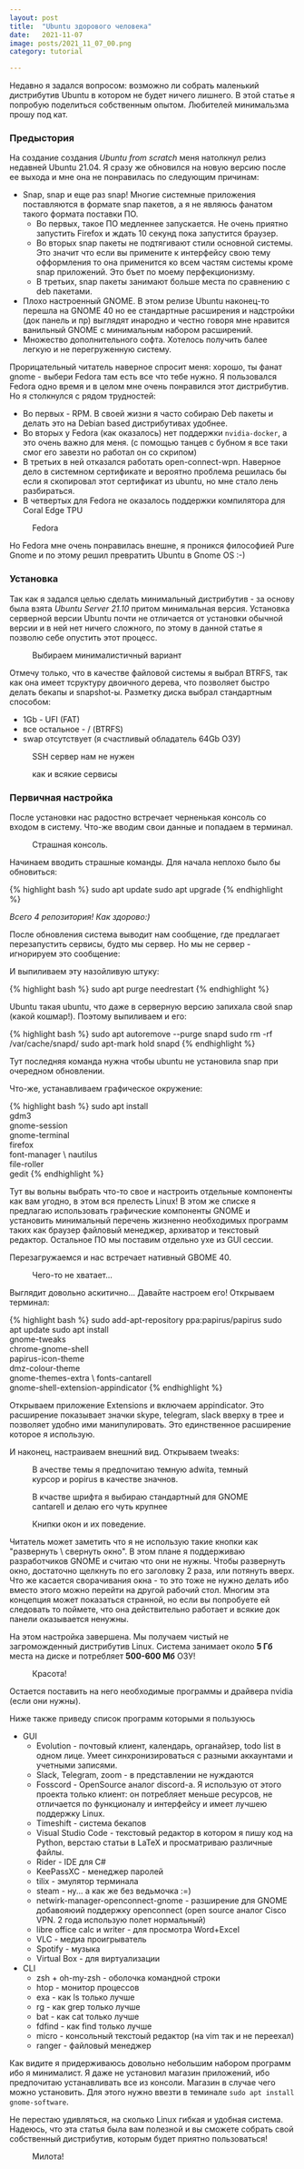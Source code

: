 ```yaml
---
layout: post
title:  "Ubuntu здорового человека"
date:   2021-11-07
image: posts/2021_11_07_00.png
category: tutorial

---
```


<p class="intro"><span class="dropcap">Н</span>едавно я задался вопросом: возможно ли собрать маленький дистрибутив Ubuntu в котором не будет ничего лишнего. В этой статье я попробую поделиться собственным опытом. Любителей минимальзма прошу под кат.</p>

### Предыстория

На создание создания *Ubuntu from scratch* меня натолкнул релиз недавней Ubuntu 21.04. Я сразу же обновился на новую версию после ее выхода и мне она не понравилась по следующим причинам:
- Snap, snap и еще раз snap! Многие системные приложения поставляются в формате snap пакетов, а я не являюсь фанатом такого формата поставки ПО. 
    - Во первых, такое ПО медленнее запускается. Не очень приятно запустить Firefox и ждать 10 секунд пока запустится браузер. 
    - Во вторых snap пакеты не подтягивают стили основной системы. Это значит что если вы примените к интерфейсу свою тему офформления то она применится ко всем частям системы кроме snap приложений. Это бъет по моему перфекционизму.
    - В третьих, snap пакеты занимают больше места по сравнению с deb пакетами.
- Плохо настроенный GNOME. В этом релизе Ubuntu наконец-то перешла на GNOME 40 но ее стандартные расширения и надстройки (док панель и пр) выглядят инародно и честно говоря мне нравится ванильный GNOME с минимальным набором расширений.
- Множество дополнительного софта. Хотелось получить балее легкую и не перегруженную систему.

Прорицательный читатель наверное спросит меня: хорошо, ты фанат gnome - выбери Fedora там есть все что тебе нужно. Я пользовался Fedora одно время и в целом мне очень понравился этот дистрибутив. Но я столкнулся с рядом трудностей:
- Во первых - RPM. В своей жизни я часто собираю Deb пакеты и делать это на Debian based дистрибутивах удобнее.
- Во вторых у Fedora (как оказалось) нет поддержки `nvidia-docker`, а это очень важно для меня. (с помощью танцев с бубном я все таки смог его завезти но работал он со скрипом)
- В третьих в ней отказался работать open-connect-wpn. Наверное дело в системном сертификате и вероятно проблема решилась бы если я скопировал этот сертификат из ubuntu, но мне стало лень разбираться.
- В четвертых для Fedora не оказалось поддержки компилятора для Coral Edge TPU

<figure>
    <img src="{{ '/assets/img/posts/2021_11_07_01.webp' | prepend: site.baseurl }}" alt=""> 
    <figcaption>Fedora</figcaption>
</figure>

Но Fedora мне очень понравилась внешне, я проникся философией Pure Gnome и по этому решил превратить Ubuntu в Gnome OS :-) 

### Установка

Так как я задался целью сделать минимальный дистрибутив - за основу была взята _Ubuntu Server 21.10_ притом минимальная версия. Установка серверной версии Ubuntu почти не отличается от установки обычной версии и в ней нет ничего сложного, по этому в данной статье я позволю себе опустить этот процесс.

<figure>
    <img src="{{ '/assets/img/posts/2021_11_07_02.png' | prepend: site.baseurl }}" alt=""> 
    <figcaption>Выбираем минималистичный вариант</figcaption>
</figure>

Отмечу только, что в качестве файловой системы я выбрал BTRFS, так как она имеет тсруктуру двоичного дерева, что позволяет быстро делать бекапы и snapshot-ы. Разметку диска выбрал стандартным способом:
- 1Gb - UFI (FAT)
- все остальное - / (BTRFS)
- swap отсутствует (я счастливый обладатель 64Gb ОЗУ)

<figure>
    <img src="{{ '/assets/img/posts/2021_11_07_03.png' | prepend: site.baseurl }}" alt=""> 
    <figcaption>SSH сервер нам не нужен</figcaption>
</figure>

<figure>
    <img src="{{ '/assets/img/posts/2021_11_07_04.png' | prepend: site.baseurl }}" alt=""> 
    <figcaption>как и всякие сервисы</figcaption>
</figure>

### Первичная настройка

После установки нас радостно встречает черненькая консоль со входом в систему. Что-же вводим свои данные и попадаем в терминал.

<figure>
    <img src="{{ '/assets/img/posts/2021_11_07_04.png' | prepend: site.baseurl }}" alt=""> 
    <figcaption>Страшная консоль.</figcaption>
</figure>

Начинаем вводить страшные команды. Для начала неплохо было бы обновиться:

{% highlight bash %}
sudo apt update
sudo apt upgrade
{% endhighlight %}

*Всего 4 репозитория! Как здорово:)*

После обновления система выводит нам сообщение, где предлагает перезапустить сервисы, будто мы сервер. Но мы не сервер - игнорируем это сообщение: 

И выпиливаем эту назойливую штуку:

{% highlight bash %}
sudo apt purge needrestart
{% endhighlight %}

Ubuntu такая ubuntu, что даже в серверную версию запихала свой snap (какой кошмар!). Поэтому выпиливаем и его:

{% highlight bash %}
sudo apt autoremove --purge snapd
sudo rm -rf /var/cache/snapd/
sudo apt-mark hold snapd
{% endhighlight %}


Тут последняя команда нужна чтобы ubuntu не установила snap при очередном обновлении.

Что-жe, устанавливаем графическое окружение:

{% highlight bash %}
sudo apt install \
    gdm3 \
    gnome-session \
    gnome-terminal \
    firefox \
    font-manager \ 
    nautilus \
    file-roller \
    gedit
{% endhighlight %}

Тут вы вольны выбрать что-то свое и настроить отдельные компоненты как вам угодно, в этом вся прелесть Linux! В этом же списке я предлагаю использовать графические компоненты GNOME и установить минимальный перечень жизненно необходимых программ таких как браузер файловый менеджер, архиватор и текстовый редактор. Остальное ПО мы поставим отдельно ухе из GUI сессии.

Перезагружаемся и нас встречает нативный GBOME 40.

<figure>
    <img src="{{ '/assets/img/posts/2021_11_07_06.png' | prepend: site.baseurl }}" alt=""> 
    <figcaption>Чего-то не хватает...</figcaption>
</figure>


Выглядит довольно аскитично... Давайте настроем его! Открываем терминал:

{% highlight bash %}
sudo add-apt-repository ppa:papirus/papirus
sudo apt update
sudo apt install \
    gnome-tweaks \
    chrome-gnome-shell \
    papirus-icon-theme \
    dmz-colour-theme \
    gnome-themes-extra \ 
    fonts-cantarell \
    gnome-shell-extension-appindicator
{% endhighlight %}

Открываем приложение Extensions и включаем appindicator. Это расширение показывает значки skype, telegram, slack вверху в трее и позволяет удобно ими манипулировать. Это единственное расширение которое я использую.

И наконец, настраиваем внешний вид. Открываем tweaks:

<figure>
    <img src="{{ '/assets/img/posts/2021_11_07_07.png' | prepend: site.baseurl }}" alt=""> 
    <figcaption>В ачестве темы я предпочитаю темную adwita, темный курсор и popirus в качестве значнов.</figcaption>
</figure>

<figure>
    <img src="{{ '/assets/img/posts/2021_11_07_08.png' | prepend: site.baseurl }}" alt=""> 
    <figcaption>В кчастве шрифта я выбираю стандартный для GNOME cantarell и делаю его чуть крупнее</figcaption>
</figure>

<figure>
    <img src="{{ '/assets/img/posts/2021_11_07_09.png' | prepend: site.baseurl }}" alt=""> 
    <figcaption>Книпки окон и их поведение.</figcaption>
</figure>

Читатель может заметить что я не использую такие кнопки как "развернуть \ свернуть окно". В этом плане я поддерживаю разработчиков GNOME и считаю что они не нужны. Чтобы развернуть окно, достаточно щелкнуть по его заголовку 2 раза, или потянуть вверх. Что же касается сворачивания окна - то это тоже не нужно делать ибо вместо этого можно перейти на другой рабочий стол. Многим эта концепция может показаться странной, но если вы попробуете ей следовать то поймете, что она действительно работает и всякие док панели оказывается ненужны.

На этом настройка завершена. Мы получаем чистый не загроможденный дистрибутив Linux. Система занимает около **5 Гб** места на диске и потребляет **500-600 Мб** ОЗУ!

<figure>
    <img src="{{ '/assets/img/posts/2021_11_07_09.png' | prepend: site.baseurl }}" alt=""> 
    <figcaption>Красота!</figcaption>
</figure>

Остается поставить на него необходимые программы и драйвера nvidia (если они нужны).

Ниже также приведу список программ которыми я пользуюсь
- GUI
  - Evolution - почтовый клиент, календарь, органайзер, todo list в одном лице. Умеет синхронизироваться с разными аккаунтами и учетными записями.
  - Slack, Telegram, zoom - в представлении не нуждаются
  - Fosscord - OpenSource аналог discord-а. Я использую от этого проекта только клиент: он потребляет меньше ресурсов, не отличается по функционалу и интерфейсу и имеет лучшею поддержку Linux.
  - Timeshift - система бекапов
  - Visual Studio Code - текстовый редактор в котором я пишу код на Python, верстаю статьи в LaTeX и просматриваю различные файлы.
  - Rider - IDE для C#
  - KeePassXC - менеджер паролей
  - tilix - эмулятор терминала
  - steam - ну... а как же без ведьмочка :=)
  - netwirk-manager-openconnect-gnome - разширение для GNOME добавояюий поддержку openconnect (open source аналог Cisco VPN. 2 года использую полет нормальный)
  - libre office calc и writer - для просмотра Word+Excel
  - VLC - медиа проигрыватель
  - Spotify - музыка 
  - Virtual Box - для виртуализации
- CLI
  - zsh + oh-my-zsh - оболочка командной строки
  - htop - монитор процессов
  - exa - как ls только лучше
  - rg - как grep только лучше
  - bat - как cat только лучше
  - fdfind - как find только лучше
  - micro - консольный текстоый редактор (на vim так и не переехал)
  - ranger - файловый менеджер



Как видите я придерживаюсь довольно небольшим набором программ ибо я минималист. Я даже не установил магазин приложений, ибо предпочитаю устанавливать все из консоли. Магазин в случае чего можно установить. Для этого нужно ввезти в теминале `sudo apt install gnome-software`.

Не перестаю удивляться, на сколько Linux гибкая и удобная система. Надеюсь, что эта статья была вам полезной и вы сможете собрать свой собственный дистрибутив, которым будет приятно пользоваться!

<figure>
    <img src="{{ '/assets/img/posts/2021_11_07_09.png' | prepend: site.baseurl }}" alt=""> 
    <figcaption>Милота!</figcaption>
</figure>
